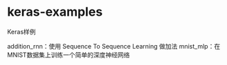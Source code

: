# keras-examples
Keras样例

addition_rnn：使用 Sequence To Sequence Learning 做加法
mnist_mlp：在MNIST数据集上训练一个简单的深度神经网络